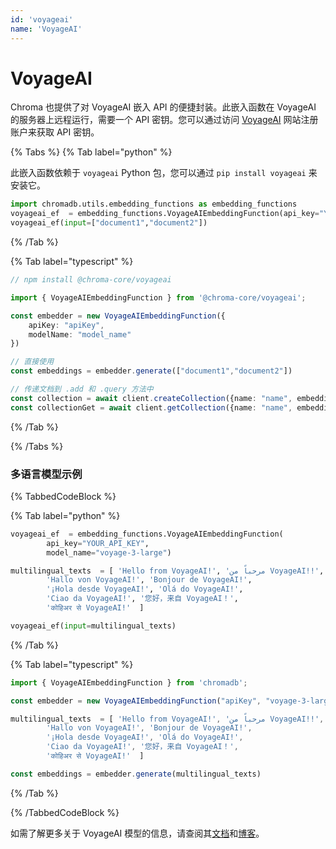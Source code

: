 ```yaml
---
id: 'voyageai'
name: 'VoyageAI'
---
```


# VoyageAI

Chroma 也提供了对 VoyageAI 嵌入 API 的便捷封装。此嵌入函数在 VoyageAI 的服务器上远程运行，需要一个 API 密钥。您可以通过访问 [VoyageAI](https://dash.voyageai.com/) 网站注册账户来获取 API 密钥。

{% Tabs %}
{% Tab label="python" %}

此嵌入函数依赖于 `voyageai` Python 包，您可以通过 `pip install voyageai` 来安装它。

```python
import chromadb.utils.embedding_functions as embedding_functions
voyageai_ef  = embedding_functions.VoyageAIEmbeddingFunction(api_key="YOUR_API_KEY",  model_name="voyage-3-large")
voyageai_ef(input=["document1","document2"])
```

{% /Tab %}

{% Tab label="typescript" %}

```typescript
// npm install @chroma-core/voyageai

import { VoyageAIEmbeddingFunction } from '@chroma-core/voyageai';

const embedder = new VoyageAIEmbeddingFunction({
    apiKey: "apiKey", 
    modelName: "model_name"
})

// 直接使用
const embeddings = embedder.generate(["document1","document2"])

// 传递文档到 .add 和 .query 方法中
const collection = await client.createCollection({name: "name", embeddingFunction: embedder})
const collectionGet = await client.getCollection({name: "name", embeddingFunction: embedder})
```

{% /Tab %}

{% /Tabs %}

### 多语言模型示例

{% TabbedCodeBlock %}

{% Tab label="python" %}

```python
voyageai_ef  = embedding_functions.VoyageAIEmbeddingFunction(
        api_key="YOUR_API_KEY",
        model_name="voyage-3-large")

multilingual_texts  = [ 'Hello from VoyageAI!', 'مرحباً من VoyageAI!!',
        'Hallo von VoyageAI!', 'Bonjour de VoyageAI!',
        '¡Hola desde VoyageAI!', 'Olá do VoyageAI!',
        'Ciao da VoyageAI!', '您好，来自 VoyageAI！',
        'कोहिअर से VoyageAI!'  ]

voyageai_ef(input=multilingual_texts)

```

{% /Tab %}

{% Tab label="typescript" %}

```typescript
import { VoyageAIEmbeddingFunction } from 'chromadb';

const embedder = new VoyageAIEmbeddingFunction("apiKey", "voyage-3-large")

multilingual_texts  = [ 'Hello from VoyageAI!', 'مرحباً من VoyageAI!!',
        'Hallo von VoyageAI!', 'Bonjour de VoyageAI!',
        '¡Hola desde VoyageAI!', 'Olá do VoyageAI!',
        'Ciao da VoyageAI!', '您好，来自 VoyageAI！',
        'कोहिअर से VoyageAI!'  ]

const embeddings = embedder.generate(multilingual_texts)

```

{% /Tab %}

{% /TabbedCodeBlock %}

如需了解更多关于 VoyageAI 模型的信息，请查阅其[文档](https://docs.voyageai.com/docs/introduction)和[博客](https://blog.voyageai.com/)。